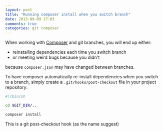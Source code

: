 ```yaml
---
layout: post
title: "Running composer install when you switch branch"
date: 2013-09-09 17:03
comments: true
categories: git composer
---
```


When working with [Composer](http://getcomposer.org/) and git branches, you will end up either:

- reinstalling dependencies each time you switch branch
- or meeting weird bugs because you didn't

because `composer.json` may have changed between branches.

To have composer automatically re-install dependencies when you switch to a branch, simply create a `.git/hooks/post-checkout` file in your project repository:

```sh
#!/bin/sh

cd $GIT_DIR/..

composer install
```

This is a git post-checkout hook (as the name suggest)
